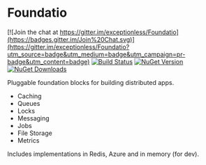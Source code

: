# Foundatio

[![Join the chat at https://gitter.im/exceptionless/Foundatio](https://badges.gitter.im/Join%20Chat.svg)](https://gitter.im/exceptionless/Foundatio?utm_source=badge&utm_medium=badge&utm_campaign=pr-badge&utm_content=badge)
 [![Build Status](https://ci.appveyor.com/api/projects/status/mpak90b87dl9crl8?svg=true)](https://ci.appveyor.com/project/ejsmith/foundatio)
[![NuGet Version](http://img.shields.io/nuget/v/Foundatio.svg?style=flat)](https://www.nuget.org/packages/Foundatio/) [![NuGet Downloads](http://img.shields.io/nuget/dt/Foundatio.svg?style=flat)](https://www.nuget.org/packages/Foundatio/)

Pluggable foundation blocks for building distributed apps.
- Caching
- Queues
- Locks
- Messaging
- Jobs
- File Storage
- Metrics

Includes implementations in Redis, Azure and in memory (for dev).
